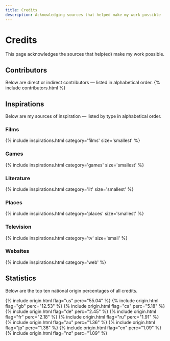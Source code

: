 ```yaml
---
title: Credits
description: Acknowledging sources that helped make my work possible
---
```


# Credits
This page acknowledges the sources that help(ed) make my work possible.

## Contributors
Below are direct or indirect contributors — listed in alphabetical order.
{% include contributors.html %}

## Inspirations
Below are my sources of inspiration — listed by type in alphabetical order.

### Films
{% include inspirations.html category='films' size='smallest' %}

### Games
{% include inspirations.html category='games' size='smallest' %}

### Literature
{% include inspirations.html category='lit' size='smallest' %}

### Places
{% include inspirations.html category='places' size='smallest' %}

### Television
{% include inspirations.html category='tv' size='small' %}

### Websites
{% include inspirations.html category='web' %}

## Statistics
Below are the top ten national origin percentages of all credits.

{% include origin.html flag="us" perc="55.04" %}
{% include origin.html flag="gb" perc="12.53" %}
{% include origin.html flag="ca" perc="5.18" %}
{% include origin.html flag="de" perc="2.45" %}
{% include origin.html flag="fr" perc="2.18" %}
{% include origin.html flag="ru" perc="1.91" %}
{% include origin.html flag="au" perc="1.36" %}
{% include origin.html flag="jp" perc="1.36" %}
{% include origin.html flag="cn" perc="1.09" %}
{% include origin.html flag="nz" perc="1.09" %}